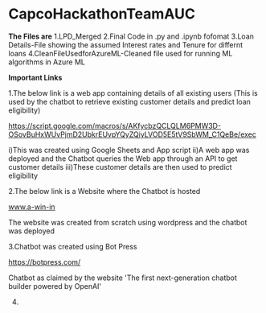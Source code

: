 # CapcoHackathonTeamAUC

**The Files are**
1.LPD_Merged
2.Final Code in .py and .ipynb fofomat
3.Loan Details-File showing the assumed Interest rates and Tenure for differnt loans
4.CleanFileUsedforAzureML-Cleaned file used for running ML algorithms in Azure ML

**Important Links**

1.The below link is a web app containing details of all existing users (This is used by the chatbot to retrieve existing customer details and predict loan eligibility)

https://script.google.com/macros/s/AKfycbzQCLQLM6PMW3D-OSovBuHxWUvPjmD2UbkrEUvpYQyZQiyLVOD5E5tV9SbWM_C1QeBe/exec

i)This was created using Google Sheets and App script
ii)A web app was deployed and the Chatbot queries the Web app through an API to get customer details
iii)These customer details are then used to predict eligibility

2.The below link is a Website where the Chatbot is hosted

www.a-win-in

The website was created from scratch using wordpress and the chatbot was deployed

3.Chatbot was created using Bot Press 

https://botpress.com/

Chatbot as claimed by the website 'The first next-generation chatbot builder powered by OpenAI'

4.


